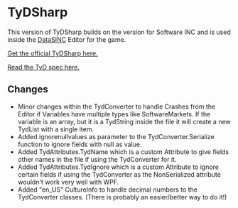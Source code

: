 # TyDSharp

This version of TyDSharp builds on the version for Software INC and is used inside the [DataSINC](https://github.com/daredloco/DataSINC) Editor for the game.

[Get the official TyDSharp here.](https://github.com/tyd-lang/TyD)

[Read the TyD spec here.](https://github.com/tyd-lang/TyDSharp)

## Changes

* Minor changes within the TydConverter to handle Crashes from the Editor if Variables have multiple types like SoftwareMarkets. If the variable is an array, but it is a TydString inside the file it will create a new TydList with a single item.
* Added ignorenullvalues as parameter to the TydConverter.Serialize function to ignore fields with null as value.
* Added TydAttributes.TydName which is a custom Attribute to give fields other names in the file if using the TydConverter for it.
* Added TydAttributes.TydIgnore which is a custom Attribute to ignore certain fields if using the TydConverter as the NonSerialized attribute wouldn't work very well with WPF.
* Added "en_US" CultureInfo to handle decimal numbers to the TydConverter classes. (There is probably an easier/better way to do it!)
